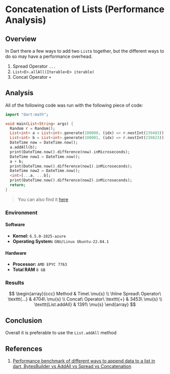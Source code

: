 # Concatenation of Lists (Performance Analysis)

## Overview

In Dart there a few ways to add two `List`s together, but the different ways to do so may have a performance overhead.

1. Spread Operator `...`
2. `List<E>.allAll(Iterable<E> iterable)`
3. Concat Operator `+`

## Analysis

All of the following code was run with the following piece of code:

```dart
import "dart:math";

void main(List<String> args) {
  Random r = Random();
  List<int> a = List<int>.generate(100000, (idx) => r.nextInt(239483));
  List<int> b = List<int>.generate(100001, (idx) => r.nextInt(239823));
  DateTime now = DateTime.now();
  a.addAll(b);
  print(DateTime.now().difference(now).inMicroseconds);
  DateTime now1 = DateTime.now();
  a + b;
  print(DateTime.now().difference(now1).inMicroseconds);
  DateTime now2 = DateTime.now();
  <int>[...a, ...b];
  print(DateTime.now().difference(now2).inMicroseconds);
  return;
}
```

> You can also find it [here](./src/concat_list/concat_list.dart)

### Environment

#### Software

- **Kernel:** `6.5.0-1025-azure`
- **Operating System:** `GNU/Linux Ubuntu-22.04.1`

#### Hardware

- **Processor:** `AMD EPYC 7763`
- **Total RAM** `8 GB`

### Results

$$
\begin{array}{ccc}
Method & Time\ \mu{s} \\ \hline
Spread\ Operator\ \texttt{...} & 4704\ \mu{s} \\
Concat\ Operator\ \texttt{+} & 3453\ \mu{s} \\
\texttt{List.addAll} & 1391\ \mu{s}
\end{array}
$$

## Conclusion

Overall it is preferable to use the `List.addAll` method

## References

1. [Performance benchmark of different ways to append data to a list in dart, BytesBuilder vs AddAll vs Spread vs Concatenation](https://gist.github.com/PlugFox/9849994d1f229967ef5dc408cb6b7647)
